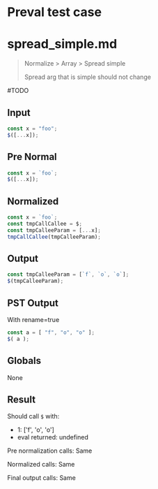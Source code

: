 # Preval test case

# spread_simple.md

> Normalize > Array > Spread simple
>
> Spread arg that is simple should not change

#TODO

## Input

`````js filename=intro
const x = "foo";
$([...x]);
`````

## Pre Normal

`````js filename=intro
const x = `foo`;
$([...x]);
`````

## Normalized

`````js filename=intro
const x = `foo`;
const tmpCallCallee = $;
const tmpCalleeParam = [...x];
tmpCallCallee(tmpCalleeParam);
`````

## Output

`````js filename=intro
const tmpCalleeParam = [`f`, `o`, `o`];
$(tmpCalleeParam);
`````

## PST Output

With rename=true

`````js filename=intro
const a = [ "f", "o", "o" ];
$( a );
`````

## Globals

None

## Result

Should call `$` with:
 - 1: ['f', 'o', 'o']
 - eval returned: undefined

Pre normalization calls: Same

Normalized calls: Same

Final output calls: Same
